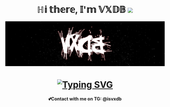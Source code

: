 <h1 align="center">ℍ𝕚 𝕥𝕙𝕖𝕣𝕖, 𝕀'𝕞 𝕍𝕏𝔻𝔹 
<img src="https://github.com/blackcater/blackcater/raw/main/images/Hi.gif" height="32"/></h1>
<center><img src="https://github.com/vertexDB/vertexDB/blob/main/name.png"></center>

<h1 align="center"><a href="https://git.io/typing-svg"><img src="https://readme-typing-svg.herokuapp.com?font=Fira+Code&pause=1000&color=A70000&width=435&lines=Young+programmer+C%23+and+Python" alt="Typing SVG" /></a></h1>

<h4 align="center">💕Contact with me on TG: @isvxdb</h4>
